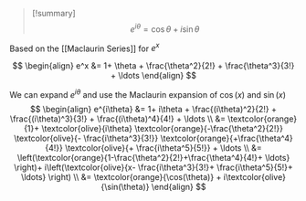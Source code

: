 > [!summary]
>  $$e^{i\theta} = \cos \theta + i \sin \theta$$

Based on the [[Maclaurin Series]] for $e^x$

$$
\begin{align}
e^x &= 1+ \theta + \frac{\theta^2}{2!} + \frac{\theta^3}{3!} + \ldots
\end{align}
$$

We can expand $e^{i\theta}$ and use the Maclaurin expansion of $\cos(x)$ and $\sin(x)$
$$
\begin{align}
e^{i\theta} &= 1+ i\theta + \frac{(i\theta)^2}{2!} + \frac{(i\theta)^3}{3!} + \frac{(i\theta)^4}{4!} + \ldots \\ 
 &= \textcolor{orange}{1}+ \textcolor{olive}{i\theta} \textcolor{orange}{-\frac{\theta^2}{2!}} \textcolor{olive}{- \frac{i\theta^3}{3!}} \textcolor{orange}{+\frac{\theta^4}{4!}} \textcolor{olive}{+ \frac{i\theta^5}{5!}} + \ldots \\
 &= \left(\textcolor{orange}{1-\frac{\theta^2}{2!}+\frac{\theta^4}{4!}+ \ldots} \right)+ i\left(\textcolor{olive}{x- \frac{i\theta^3}{3!}+ \frac{i\theta^5}{5!}+ \ldots} \right)  \\
&= \textcolor{orange}{\cos(\theta)} + i\textcolor{olive}{\sin(\theta)}
\end{align}
$$


